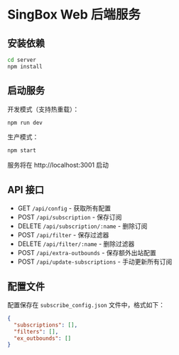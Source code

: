 # SingBox Web 后端服务

## 安装依赖

```bash
cd server
npm install
```

## 启动服务

开发模式（支持热重载）：
```bash
npm run dev
```

生产模式：
```bash
npm start
```

服务将在 http://localhost:3001 启动

## API 接口

- GET `/api/config` - 获取所有配置
- POST `/api/subscription` - 保存订阅
- DELETE `/api/subscription/:name` - 删除订阅
- POST `/api/filter` - 保存过滤器
- DELETE `/api/filter/:name` - 删除过滤器
- POST `/api/extra-outbounds` - 保存额外出站配置
- POST `/api/update-subscriptions` - 手动更新所有订阅

## 配置文件

配置保存在 `subscribe_config.json` 文件中，格式如下：

```json
{
  "subscriptions": [],
  "filters": [],
  "ex_outbounds": []
}
``` 